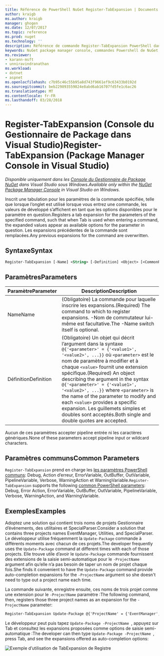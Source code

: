 ```yaml
---
title: Référence de PowerShell NuGet Register-TabExpansion | Documents Microsoft
author: kraigb
ms.author: kraigb
manager: ghogen
ms.date: 12/07/2017
ms.topic: reference
ms.prod: nuget
ms.technology: ''
description: Référence de commande Register-TabExpansion PowerShell dans la Console du Gestionnaire de Package NuGet dans Visual Studio.
keywords: NuGet package manager console, commandes Powershell de NuGet, référence NuGet Powershell, Register-TabExpansion
ms.reviewer:
- karann-msft
- unniravindranathan
ms.workload:
- dotnet
- aspnet
ms.openlocfilehash: c7b95c46c55b95a8d743f9661ef9c63433b0192d
ms.sourcegitcommit: beb229893559824e8abd6ab16707fd5fe1c6ac26
ms.translationtype: MT
ms.contentlocale: fr-FR
ms.lasthandoff: 03/28/2018
---
```

# <a name="register-tabexpansion-package-manager-console-in-visual-studio"></a><span data-ttu-id="780da-104">Register-TabExpansion (Console du Gestionnaire de Package dans Visual Studio)</span><span class="sxs-lookup"><span data-stu-id="780da-104">Register-TabExpansion (Package Manager Console in Visual Studio)</span></span>

<span data-ttu-id="780da-105">*Disponible uniquement dans les [Console du Gestionnaire de Package NuGet](package-manager-console.md) dans Visual Studio sous Windows.*</span><span class="sxs-lookup"><span data-stu-id="780da-105">*Available only within the [NuGet Package Manager Console](package-manager-console.md) in Visual Studio on Windows.*</span></span>

<span data-ttu-id="780da-106">Inscrit une tabulation pour les paramètres de la commande spécifiée, telle que lorsque l’onglet est utilisé lorsque vous entrez une commande, les valeurs de développé s’affichent en tant que les options disponibles pour le paramètre en question.</span><span class="sxs-lookup"><span data-stu-id="780da-106">Registers a tab expansion for the parameters of the specified command, such that when Tab is used when entering a command, the expanded values appear as available options for the parameter in question.</span></span> <span data-ttu-id="780da-107">Les expansions précédentes de la commande sont remplacées.</span><span class="sxs-lookup"><span data-stu-id="780da-107">Any previous expansions for the command are overwritten.</span></span>

## <a name="syntax"></a><span data-ttu-id="780da-108">Syntaxe</span><span class="sxs-lookup"><span data-stu-id="780da-108">Syntax</span></span>

```ps
Register-TabExpansion [-Name] <String> [-Definition] <Object> [<CommonParameters>]
```

## <a name="parameters"></a><span data-ttu-id="780da-109">Paramètres</span><span class="sxs-lookup"><span data-stu-id="780da-109">Parameters</span></span>

| <span data-ttu-id="780da-110">Paramètre</span><span class="sxs-lookup"><span data-stu-id="780da-110">Parameter</span></span> | <span data-ttu-id="780da-111">Description</span><span class="sxs-lookup"><span data-stu-id="780da-111">Description</span></span> |
| --- | --- |
| <span data-ttu-id="780da-112">Name</span><span class="sxs-lookup"><span data-stu-id="780da-112">Name</span></span> | <span data-ttu-id="780da-113">(Obligatoire) La commande pour laquelle inscrire les expansions.</span><span class="sxs-lookup"><span data-stu-id="780da-113">(Required) The command to which to register expansions.</span></span> <span data-ttu-id="780da-114">-Nom de commutateur lui-même est facultative.</span><span class="sxs-lookup"><span data-stu-id="780da-114">The -Name switch itself is optional.</span></span> |
| <span data-ttu-id="780da-115">Définition</span><span class="sxs-lookup"><span data-stu-id="780da-115">Definition</span></span> | <span data-ttu-id="780da-116">(Obligatoire) Un objet qui décrit l’argument dans la syntaxe `@{'<parameter>' = {'<value1>', '<value2>', ...}}` où `<parameter>` est le nom de paramètre à modifier et à chaque `<value>` fournit une extension spécifique.</span><span class="sxs-lookup"><span data-stu-id="780da-116">(Required) An object describing the argument in the syntax `@{'<parameter>' = {'<value1>', '<value2>', ...}}` where `<parameter>` is the name of the parameter to modify and each `<value>` provides a specific expansion.</span></span> <span data-ttu-id="780da-117">Les guillemets simples et doubles sont acceptés.</span><span class="sxs-lookup"><span data-stu-id="780da-117">Both single and double quotes are accepted.</span></span> |

<span data-ttu-id="780da-118">Aucun de ces paramètres accepter pipeline entrée ni les caractères génériques.</span><span class="sxs-lookup"><span data-stu-id="780da-118">None of these parameters accept pipeline input or wildcard characters.</span></span>

## <a name="common-parameters"></a><span data-ttu-id="780da-119">Paramètres communs</span><span class="sxs-lookup"><span data-stu-id="780da-119">Common Parameters</span></span>

<span data-ttu-id="780da-120">`Register-TabExpansion` prend en charge les [les paramètres PowerShell communs](http://go.microsoft.com/fwlink/?LinkID=113216): Debug, Action d’erreur, ErrorVariable, OutBuffer, OutVariable, PipelineVariable, Verbose, WarningAction et WarningVariable.</span><span class="sxs-lookup"><span data-stu-id="780da-120">`Register-TabExpansion` supports the following [common PowerShell parameters](http://go.microsoft.com/fwlink/?LinkID=113216): Debug, Error Action, ErrorVariable, OutBuffer, OutVariable, PipelineVariable, Verbose, WarningAction, and WarningVariable.</span></span>

## <a name="examples"></a><span data-ttu-id="780da-121">Exemples</span><span class="sxs-lookup"><span data-stu-id="780da-121">Examples</span></span>

<span data-ttu-id="780da-122">Adoptez une solution qui contient trois noms de projets Gestionnaire d’événements, des utilitaires et SpecialParser.</span><span class="sxs-lookup"><span data-stu-id="780da-122">Consider a solution that contains three projects names EventManager, Utilities, and SpecialParser.</span></span> <span data-ttu-id="780da-123">Le développeur utilise fréquemment la `Update-Package` commande à différents moments avec chacun de ces projets.</span><span class="sxs-lookup"><span data-stu-id="780da-123">The developer frequently uses the `Update-Package` command at different times with each of those projects.</span></span> <span data-ttu-id="780da-124">Elle trouve utile d’avoir le `Update-Package` commande fournissent des extensions de la saisie semi-automatique pour le `-ProjectName` argument afin qu’elle n’a pas besoin de taper un nom de projet chaque fois.</span><span class="sxs-lookup"><span data-stu-id="780da-124">She finds it convenient to have the `Update-Package` command provide auto-completion expansions for the `-ProjectName` argument so she doesn't need to type out a project name each time.</span></span> 

<span data-ttu-id="780da-125">La commande suivante, enregistre ensuite, ces noms de trois projet comme une extension pour le `-ProjectName` paramètre :</span><span class="sxs-lookup"><span data-stu-id="780da-125">The following command, then, registers those three project names as an expansion for the `-ProjectName` parameter:</span></span>

```ps
Register-TabExpansion Update-Package @{'ProjectName' = {'EventManager', 'Utilities', 'SpecialParser'}}    
```

<span data-ttu-id="780da-126">Le développeur peut puis tapez `Update-Package -ProjectName `, appuyez sur Tab et consultez les expansions proposées comme options de saisie semi-automatique :</span><span class="sxs-lookup"><span data-stu-id="780da-126">The developer can then type `Update-Package -ProjectName `, press Tab, and see the expansions offered as auto-completion options:</span></span>

![Exemple d’utilisation de TabExpansion de Registre](media/Register-TabExpansion-Example.png)
